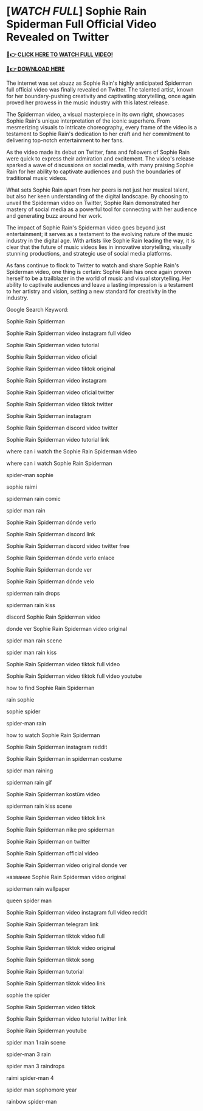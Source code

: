 # [*WATCH FULL*] Sophie Rain Spiderman Full Official Video Revealed on Twitter

**[🔴👉 CLICK HERE TO WATCH FULL VIDEO!](https://bit.ly/3S4JBLA)**

**[🔴👉 DOWNLOAD HERE](https://bit.ly/3S4JBLA)**

The internet was set abuzz as Sophie Rain's highly anticipated Spiderman full official video was finally revealed on Twitter. The talented artist, known for her boundary-pushing creativity and captivating storytelling, once again proved her prowess in the music industry with this latest release.

The Spiderman video, a visual masterpiece in its own right, showcases Sophie Rain's unique interpretation of the iconic superhero. From mesmerizing visuals to intricate choreography, every frame of the video is a testament to Sophie Rain's dedication to her craft and her commitment to delivering top-notch entertainment to her fans.

As the video made its debut on Twitter, fans and followers of Sophie Rain were quick to express their admiration and excitement. The video's release sparked a wave of discussions on social media, with many praising Sophie Rain for her ability to captivate audiences and push the boundaries of traditional music videos.

What sets Sophie Rain apart from her peers is not just her musical talent, but also her keen understanding of the digital landscape. By choosing to unveil the Spiderman video on Twitter, Sophie Rain demonstrated her mastery of social media as a powerful tool for connecting with her audience and generating buzz around her work.

The impact of Sophie Rain's Spiderman video goes beyond just entertainment; it serves as a testament to the evolving nature of the music industry in the digital age. With artists like Sophie Rain leading the way, it is clear that the future of music videos lies in innovative storytelling, visually stunning productions, and strategic use of social media platforms.

As fans continue to flock to Twitter to watch and share Sophie Rain's Spiderman video, one thing is certain: Sophie Rain has once again proven herself to be a trailblazer in the world of music and visual storytelling. Her ability to captivate audiences and leave a lasting impression is a testament to her artistry and vision, setting a new standard for creativity in the industry.

Google Search Keyword:

Sophie Rain Spiderman

Sophie Rain Spiderman video instagram full video

Sophie Rain Spiderman video tutorial

Sophie Rain Spiderman video oficial

Sophie Rain Spiderman video tiktok original

Sophie Rain Spiderman video instagram

Sophie Rain Spiderman video oficial twitter

Sophie Rain Spiderman video tiktok twitter

Sophie Rain Spiderman instagram

Sophie Rain Spiderman discord video twitter

Sophie Rain Spiderman video tutorial link

where can i watch the Sophie Rain Spiderman video

where can i watch Sophie Rain Spiderman

spider-man sophie

sophie raimi

spiderman rain comic

spider man rain

Sophie Rain Spiderman dónde verlo

Sophie Rain Spiderman discord link

Sophie Rain Spiderman discord video twitter free

Sophie Rain Spiderman dónde verlo enlace

Sophie Rain Spiderman donde ver

Sophie Rain Spiderman dónde velo

spiderman rain drops

spiderman rain kiss

discord Sophie Rain Spiderman video

donde ver Sophie Rain Spiderman video original

spider man rain scene

spider man rain kiss

Sophie Rain Spiderman video tiktok full video

Sophie Rain Spiderman video tiktok full video youtube

how to find Sophie Rain Spiderman

rain sophie

sophie spider

spider-man rain

how to watch Sophie Rain Spiderman

Sophie Rain Spiderman instagram reddit

Sophie Rain Spiderman in spiderman costume

spider man raining

spiderman rain gif

Sophie Rain Spiderman kostüm video

spiderman rain kiss scene

Sophie Rain Spiderman video tiktok link

Sophie Rain Spiderman nike pro spiderman

Sophie Rain Spiderman on twitter

Sophie Rain Spiderman official video

Sophie Rain Spiderman vídeo original donde ver

название Sophie Rain Spiderman vídeo original

spiderman rain wallpaper

queen spider man

Sophie Rain Spiderman video instagram full video reddit

Sophie Rain Spiderman telegram link

Sophie Rain Spiderman tiktok video full

Sophie Rain Spiderman tiktok video original

Sophie Rain Spiderman tiktok song

Sophie Rain Spiderman tutorial

Sophie Rain Spiderman tiktok video link

sophie the spider

Sophie Rain Spiderman video tiktok

Sophie Rain Spiderman video tutorial twitter link

Sophie Rain Spiderman youtube

spider man 1 rain scene

spider-man 3 rain

spider man 3 raindrops

raimi spider-man 4

spider man sophomore year

rainbow spider-man
